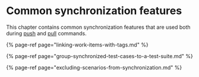 # Common synchronization features

This chapter contains common synchronization features that are used both during [push](../push-features/) and [pull](../pull-features/) commands.

{% page-ref page="linking-work-items-with-tags.md" %}

{% page-ref page="group-synchronized-test-cases-to-a-test-suite.md" %}

{% page-ref page="excluding-scenarios-from-synchronization.md" %}



